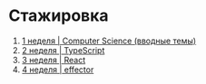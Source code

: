 # Стажировка

1. [1 неделя | Computer Science (вводные темы)](./week‑1/README.md)
2. [2 неделя | TypeScript](./week-2/README.md)
3. [3 неделя | React](./week-3/README.md)
4. [4 неделя | effector](./#)
